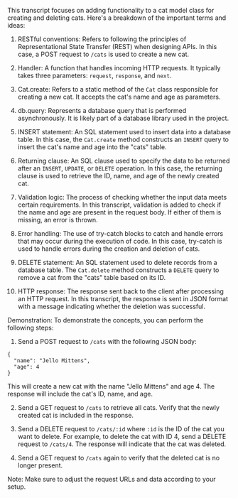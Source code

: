 This transcript focuses on adding functionality to a cat model class for creating and deleting cats. Here's a breakdown of the important terms and ideas:

1. RESTful conventions: Refers to following the principles of Representational State Transfer (REST) when designing APIs. In this case, a POST request to `/cats` is used to create a new cat.

2. Handler: A function that handles incoming HTTP requests. It typically takes three parameters: `request`, `response`, and `next`.

3. Cat.create: Refers to a static method of the `Cat` class responsible for creating a new cat. It accepts the cat's name and age as parameters.

4. db.query: Represents a database query that is performed asynchronously. It is likely part of a database library used in the project.

5. INSERT statement: An SQL statement used to insert data into a database table. In this case, the `Cat.create` method constructs an `INSERT` query to insert the cat's name and age into the "cats" table.

6. Returning clause: An SQL clause used to specify the data to be returned after an `INSERT`, `UPDATE`, or `DELETE` operation. In this case, the returning clause is used to retrieve the ID, name, and age of the newly created cat.

7. Validation logic: The process of checking whether the input data meets certain requirements. In this transcript, validation is added to check if the name and age are present in the request body. If either of them is missing, an error is thrown.

8. Error handling: The use of try-catch blocks to catch and handle errors that may occur during the execution of code. In this case, try-catch is used to handle errors during the creation and deletion of cats.

9. DELETE statement: An SQL statement used to delete records from a database table. The `Cat.delete` method constructs a `DELETE` query to remove a cat from the "cats" table based on its ID.

10. HTTP response: The response sent back to the client after processing an HTTP request. In this transcript, the response is sent in JSON format with a message indicating whether the deletion was successful.

Demonstration:
To demonstrate the concepts, you can perform the following steps:

1. Send a POST request to `/cats` with the following JSON body:
```
{
  "name": "Jello Mittens",
  "age": 4
}
```
This will create a new cat with the name "Jello Mittens" and age 4. The response will include the cat's ID, name, and age.

2. Send a GET request to `/cats` to retrieve all cats. Verify that the newly created cat is included in the response.

3. Send a DELETE request to `/cats/:id` where `:id` is the ID of the cat you want to delete. For example, to delete the cat with ID 4, send a DELETE request to `/cats/4`. The response will indicate that the cat was deleted.

4. Send a GET request to `/cats` again to verify that the deleted cat is no longer present.

Note: Make sure to adjust the request URLs and data according to your setup.
